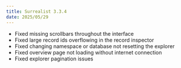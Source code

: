 ```yaml
---
title: Surrealist 3.3.4
date: 2025/05/29
---
```


- Fixed missing scrollbars throughout the interface
- Fixed large record ids overflowing in the record inspector
- Fixed changing namespace or database not resetting the explorer
- Fixed overview page not loading without internet connection
- Fixed explorer pagination issues
